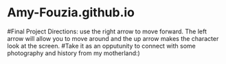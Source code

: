 # Amy-Fouzia.github.io

#Final Project Directions: use the right arrow to move forward. The left arrow will allow you to move around and the up arrow makes the character look at the screen.
#Take it as an opputunity to connect with some photography and history from my motherland:)
